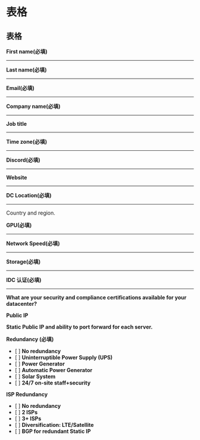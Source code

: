 # 表格

## 表格

**First name(必填)**

***

**Last name(必填)**

***

**Email(必填)**

***

**Company name(必填)**

***

**Job title**

***

**Time zone(必填)**

***

**Discord(必填)**

***

**Website**

***

**DC Location(必填)**

***

Country and region.

**GPU(必填)**

***

**Network Speed(必填)**

***

**Storage(必填)**

***

**IDC 认证(必填)**

***

**What are your security and compliance certifications available for your datacenter?**

**Public IP**



**Static Public IP and ability to port forward for each server.**

**Redundancy (必填)**

* \[ ] **No redundancy**
* \[ ] **Uninterruptible Power Supply (UPS)**
* \[ ] **Power Generator**
* \[ ] **Automatic Power Generator**
* \[ ] **Solar System**
* \[ ] **24/7 on-site staff+security**

**ISP Redundancy**

* \[ ] **No redundancy**
* \[ ] **2 ISPs**
* \[ ] **3+ ISPs**
* \[ ] **Diversification: LTE/Satellite**
* \[ ] **BGP for redundant Static IP**
